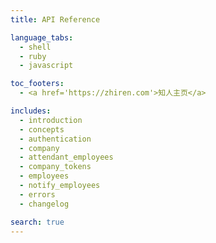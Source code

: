 ```yaml
---
title: API Reference

language_tabs:
  - shell
  - ruby
  - javascript

toc_footers:
  - <a href='https://zhiren.com'>知人主页</a>

includes:
  - introduction
  - concepts
  - authentication
  - company
  - attendant_employees
  - company_tokens
  - employees
  - notify_employees
  - errors
  - changelog

search: true
---
```

